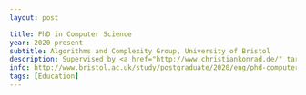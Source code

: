 ```yaml
---
layout: post

title: PhD in Computer Science
year: 2020-present
subtitle: Algorithms and Complexity Group, University of Bristol
description: Supervised by <a href="http://www.christiankonrad.de/" target="_blank">Dr Christian Konrad</a>
info: http://www.bristol.ac.uk/study/postgraduate/2020/eng/phd-computer-science/
tags: [Education]
---
```

